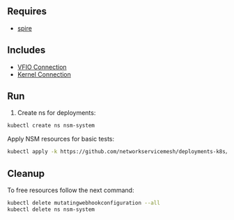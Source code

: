 ## Requires

- [spire](../spire)

## Includes

- [VFIO Connection](../use-cases/Vfio2Noop)
- [Kernel Connection](../use-cases/SriovKernel2Noop)

## Run

1. Create ns for deployments:
```bash
kubectl create ns nsm-system
```

Apply NSM resources for basic tests:
```bash
kubectl apply -k https://github.com/networkservicemesh/deployments-k8s/examples/sriov?ref=ae9f8f8a82b9303beab3d36d606263cf4c21b90a
```

## Cleanup

To free resources follow the next command:
```bash
kubectl delete mutatingwebhookconfiguration --all
kubectl delete ns nsm-system
```
